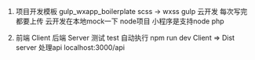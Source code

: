 1. 项目开发模板 gulp_wxapp_boilerplate
  scss -> wxss gulp
  云开发 每次写完 都要上传
  云开发在本地mock一下 node项目
  小程序是支持node php

2. 前端 Client
  后端 Server
  测试 test
  自动执行 npm run dev Client => Dist
          server 处理api localhost:3000/api
